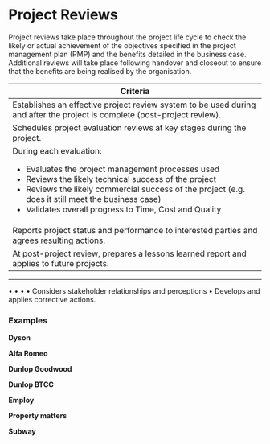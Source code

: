 # Project Reviews
Project reviews take place throughout the project life cycle to check the likely or actual achievement of the objectives specified in the project management plan (PMP) and the benefits detailed in the business case. Additional reviews will take place following handover and closeout to ensure that the benefits are being realised by the organisation. 

|  Criteria |
|---|
| Establishes an effective project review system to be used during and after the project is complete (post-project review).  |
|  Schedules project evaluation reviews at key stages during the project. |
| During each evaluation:<ul><li>Evaluates the project management processes used</li><li>Reviews the likely technical success of the project</li><li>Reviews the likely commercial success of the project (e.g. does it still meet the business case)</li><li>Validates overall progress to Time, Cost and Quality</li></ul>| 
| Reports project status and performance to interested parties and agrees resulting actions.| 
|  At post-project review, prepares a lessons learned report and applies to future projects.| 

<hr>

• 
• 
• 
• Considers stakeholder relationships and perceptions
• Develops and applies corrective actions.
### Examples

**Dyson**


**Alfa Romeo**


**Dunlop Goodwood**


**Dunlop BTCC**


**Employ**


**Property matters**


**Subway**


